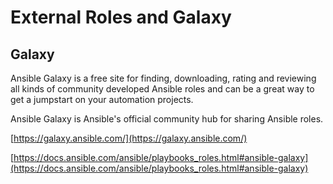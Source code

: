 # External Roles and Galaxy

## Galaxy

Ansible Galaxy is a free site for finding, downloading, rating and
reviewing all kinds of community developed Ansible roles and can be a great
way to get a jumpstart on your automation projects.

Ansible Galaxy is Ansible's official community hub for sharing Ansible
roles.

[https://galaxy.ansible.com/](https://galaxy.ansible.com/)

[https://docs.ansible.com/ansible/playbooks_roles.html#ansible-galaxy](https://docs.ansible.com/ansible/playbooks_roles.html#ansible-galaxy)
